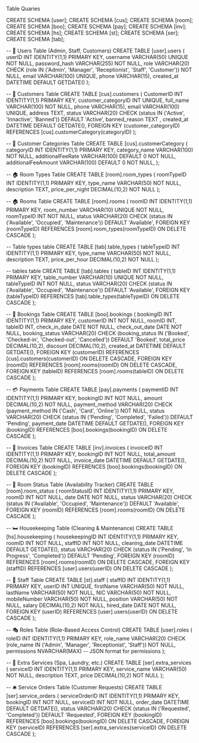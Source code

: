 Table Quaries

CREATE SCHEMA [user];
CREATE SCHEMA [cus];
CREATE SCHEMA [room];
CREATE SCHEMA [boo];
CREATE SCHEMA [pay];
CREATE SCHEMA [inv];
CREATE SCHEMA [hs];
CREATE SCHEMA [st];
CREATE SCHEMA [ser];
CREATE SCHEMA [tab];

-- 🚀 Users Table (Admin, Staff, Customers)
CREATE TABLE [user].users (
    userID INT IDENTITY(1,1) PRIMARY KEY,
    username VARCHAR(50) UNIQUE NOT NULL,
    password_hash VARCHAR(255) NOT NULL,
    role VARCHAR(20) CHECK (role IN ('Admin', 'Manager', 'Receptionist', 'Staff', 'Customer')) NOT NULL,
    email VARCHAR(100) UNIQUE,
    phone VARCHAR(15),
    created_at DATETIME DEFAULT GETDATE()
);

-- 🏨 Customers Table
CREATE TABLE [cus].customers (
    CustomerID INT IDENTITY(1,1) PRIMARY KEY,
    customer_categoryID INT UNIQUE,
    full_name VARCHAR(100) NOT NULL,
    phone VARCHAR(15),
    email VARCHAR(100) UNIQUE,
    address TEXT,
    status VARCHAR(20) CHECK (status IN ('Active', 'Innactive', 'Banned')) DEFAULT 'Active',
    banned_reason TEXT ,
    created_at DATETIME DEFAULT GETDATE(),
    FOREIGN KEY (customer_categoryID) REFERENCES [cus].customerCategory(categoryID)
);

-- 🏨 Customer Categories Table
CREATE TABLE [cus].customerCategory (
    categoryID INT IDENTITY(1,1) PRIMARY KEY,
    category_name VARCHAR(100) NOT NULL,
	additionalFeeRate VARCHAR(100) DEFAULT 0 NOT NULL,
	additionalFeeAmount VARCHAR(100) DEFAULT 0 NOT NULL,
);

-- 🏠 Room Types Table
CREATE TABLE [room].room_types (
    roomTypeID INT IDENTITY(1,1) PRIMARY KEY,
    type_name VARCHAR(50) NOT NULL,
    description TEXT,
    price_per_night DECIMAL(10,2) NOT NULL
);

-- 🏠 Rooms Table
CREATE TABLE [room].rooms (
    roomID INT IDENTITY(1,1) PRIMARY KEY,
    room_number VARCHAR(10) UNIQUE NOT NULL,
    roomTypeID INT NOT NULL,
    status VARCHAR(20) CHECK (status IN ('Available', 'Occupied', 'Maintenance')) DEFAULT 'Available',
    FOREIGN KEY (roomTypeID) REFERENCES [room].room_types(roomTypeID) ON DELETE CASCADE
);

-- Table types table
CREATE TABLE [tab].table_types (
    tableTypeID INT IDENTITY(1,1) PRIMARY KEY,
    type_name VARCHAR(50) NOT NULL,
    description TEXT,
    price_per_hour DECIMAL(10,2) NOT NULL
);

-- tables table
CREATE TABLE [tab].tables (
    tableID INT IDENTITY(1,1) PRIMARY KEY,
    table_number VARCHAR(10) UNIQUE NOT NULL,
    tableTypeID INT NOT NULL,
    status VARCHAR(20) CHECK (status IN ('Available', 'Occupied', 'Maintenance')) DEFAULT 'Available',
    FOREIGN KEY (tableTypeID) REFERENCES [tab].table_types(tableTypeID) ON DELETE CASCADE
);

-- 📅 Bookings Table
CREATE TABLE [boo].bookings (
    bookingID INT IDENTITY(1,1) PRIMARY KEY,
    customerID INT NOT NULL,
    roomID INT,
    tableID INT,
    check_in_date DATE NOT NULL,
    check_out_date DATE NOT NULL,
    booking_status VARCHAR(20) CHECK (booking_status IN ('Booked', 'Checked-in', 'Checked-out', 'Cancelled')) DEFAULT 'Booked',
    total_price DECIMAL(10,2),
	discount DECIMAL(10,2),
    created_at DATETIME DEFAULT GETDATE(),
    FOREIGN KEY (customerID) REFERENCES [cus].customers(customerID) ON DELETE CASCADE,
    FOREIGN KEY (roomID) REFERENCES [room].rooms(roomID) ON DELETE CASCADE,
    FOREIGN KEY (tableID) REFERENCES [room].rooms(tableID) ON DELETE CASCADE
);

-- 💳 Payments Table
CREATE TABLE [pay].payments (
    paymentID INT IDENTITY(1,1) PRIMARY KEY,
    bookingID INT NOT NULL,
    amount DECIMAL(10,2) NOT NULL,
    payment_method VARCHAR(20) CHECK (payment_method IN ('Cash', 'Card', 'Online')) NOT NULL,
    status VARCHAR(20) CHECK (status IN ('Pending', 'Completed', 'Failed')) DEFAULT 'Pending',
    payment_date DATETIME DEFAULT GETDATE(),
    FOREIGN KEY (bookingID) REFERENCES [boo].bookings(bookingID) ON DELETE CASCADE
);

-- 🧾 Invoices Table
CREATE TABLE [inv].invoices (
    invoiceID INT IDENTITY(1,1) PRIMARY KEY,
    bookingID INT NOT NULL,
    total_amount DECIMAL(10,2) NOT NULL,
    invoice_date DATETIME DEFAULT GETDATE(),
    FOREIGN KEY (bookingID) REFERENCES [boo].bookings(bookingID) ON DELETE CASCADE
);

-- 🏨 Room Status Table (Availability Tracker)
CREATE TABLE [room].room_status (
    roomStatusID INT IDENTITY(1,1) PRIMARY KEY,
    roomID INT NOT NULL,
    date DATE NOT NULL,
    status VARCHAR(20) CHECK (status IN ('Available', 'Occupied', 'Maintenance')) DEFAULT 'Available',
    FOREIGN KEY (roomID) REFERENCES [room].rooms(roomID) ON DELETE CASCADE
);

-- 🛏️ Housekeeping Table (Cleaning & Maintenance)
CREATE TABLE [hs].housekeeping (
    housekeepingID INT IDENTITY(1,1) PRIMARY KEY,
    roomID INT NOT NULL,
    staffID INT NOT NULL,
    cleaning_date DATETIME DEFAULT GETDATE(),
    status VARCHAR(20) CHECK (status IN ('Pending', 'In Progress', 'Completed')) DEFAULT 'Pending',
    FOREIGN KEY (roomID) REFERENCES [room].rooms(roomID) ON DELETE CASCADE,
    FOREIGN KEY (staffID) REFERENCES [user].users(userID) ON DELETE CASCADE
);

-- 🏢 Staff Table
CREATE TABLE [st].staff (
    staffID INT IDENTITY(1,1) PRIMARY KEY,
    userID INT UNIQUE,
    firstName VARCHAR(50) NOT NULL,
    lastName VARCHAR(50) NOT NULL,
    NIC VARCHAR(50) NOT NULL,
    mobileNumber VARCHAR(50) NOT NULL,
    position VARCHAR(50) NOT NULL,
    salary DECIMAL(10,2) NOT NULL,
    hired_date DATE NOT NULL,
    FOREIGN KEY (userID) REFERENCES [user].users(userID) ON DELETE CASCADE
);

-- 🎭 Roles Table (Role-Based Access Control)
CREATE TABLE [user].roles (
    roleID INT IDENTITY(1,1) PRIMARY KEY,
    role_name VARCHAR(20) CHECK (role_name IN ('Admin', 'Manager', 'Receptionist', 'Staff')) NOT NULL,
    permissions NVARCHAR(MAX) -- JSON format for permissions
);

-- 🏨 Extra Services (Spa, Laundry, etc.)
CREATE TABLE [ser].extra_services (
    serviceID INT IDENTITY(1,1) PRIMARY KEY,
    service_name VARCHAR(50) NOT NULL,
    description TEXT,
    price DECIMAL(10,2) NOT NULL
);

-- 🛎️ Service Orders Table (Customer Requests)
CREATE TABLE [ser].service_orders (
    serviceOrderID INT IDENTITY(1,1) PRIMARY KEY,
    bookingID INT NOT NULL,
    serviceID INT NOT NULL,
    order_date DATETIME DEFAULT GETDATE(),
    status VARCHAR(20) CHECK (status IN ('Requested', 'Completed')) DEFAULT 'Requested',
    FOREIGN KEY (bookingID) REFERENCES [boo].bookings(bookingID) ON DELETE CASCADE,
    FOREIGN KEY (serviceID) REFERENCES [ser].extra_services(serviceID) ON DELETE CASCADE
);
